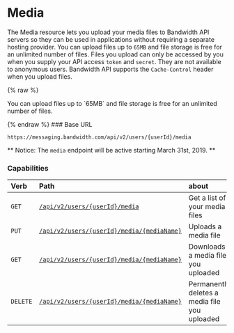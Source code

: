 
# Media
The Media resource lets you upload your media files to Bandwidth API servers so they can be used in applications without requiring a separate hosting provider. You can upload files up to `65MB` and file storage is free for an unlimited number of files. Files you upload can only be accessed by you when you supply your API access `token` and `secret`. They are not available to anonymous users. Bandwidth API supports the `Cache-Control` header when you upload files.

{% raw %}
<aside class="alert general small">
<p>
You can upload files up to `65MB` and file storage is free for an unlimited number of files.
</p>
</aside>
{% endraw %}
### Base URL

`https://messaging.bandwidth.com/api/v2/users/{userId}/media`

** Notice: The `media` endpoint will be active starting March 31st, 2019. **
### Capabilities

| Verb                               | Path                                                              | about                                         |
|:-----------------------------------|:------------------------------------------------------------------|:----------------------------------------------|
| <code class="get">GET</code>       | [`/api/v2/users/{userId}/media`](getMedia.md)                         | Get a list of your media files                |
| <code class="put">PUT</code>       | [`/api/v2/users/{userId}/media/{mediaName}`](putMediaMediaName.md)    | Uploads a media file                          |
| <code class="get">GET</code>       | [`/api/v2/users/{userId}/media/{mediaName}`](getMediaMediaName.md)    | Downloads a media file you uploaded           |
| <code class="delete">DELETE</code> | [`/api/v2/users/{userId}/media/{mediaName}`](deleteMediaMediaName.md) | Permanently deletes a media file you uploaded |
